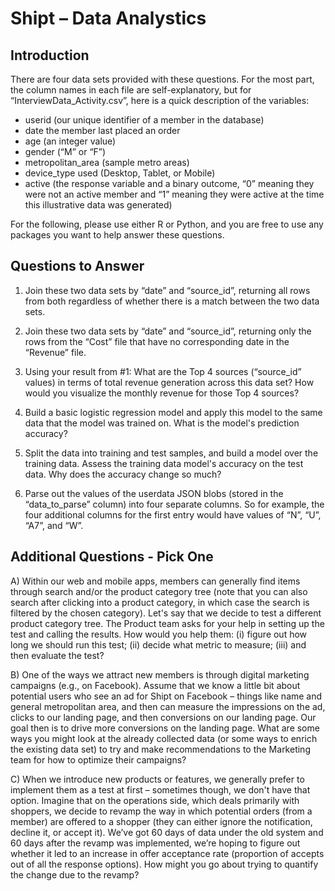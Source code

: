 # Shipt – Data Analystics

## Introduction

There are four data sets provided with these questions. For the most part, the column names in each file are self-explanatory, but for “InterviewData_Activity.csv”, here is a quick description of the variables:
* userid (our unique identifier of a member in the database)
* date the member last placed an order
* age (an integer value)
* gender (“M” or “F”)
* metropolitan_area (sample metro areas)
* device_type used (Desktop, Tablet, or Mobile)
* active (the response variable and a binary outcome, “0” meaning they were not an        active member and “1” meaning they were active at the time this illustrative data was      generated)
     
For the following, please use either R or Python, and you are free to use any packages you want to help answer these questions.

## Questions to Answer

1) Join these two data sets by “date” and “source_id”, returning all rows from both regardless of whether there is a match between the two data sets.

2) Join these two data sets by “date” and “source_id”, returning only the rows from the “Cost” file that have no corresponding date in the “Revenue” file.

3) Using your result from #1:
What are the Top 4 sources (“source_id” values) in terms of total revenue generation across this data set? How would you visualize the monthly revenue for those Top 4 sources?

4) Build a basic logistic regression model and apply this model to the same data that the model was trained on. What is the model's prediction accuracy?

5) Split the data into training and test samples, and build a model over the training data. Assess the training data model's accuracy on the test data. Why does the accuracy change so much?

6) Parse out the values of the userdata JSON blobs (stored in the “data_to_parse” column) into four separate columns. So for example, the four additional columns for the first entry would have values of “N”, “U”, “A7”, and “W”.

## Additional Questions - Pick One

A) Within our web and mobile apps, members can generally find items through search and/or the product
category tree (note that you can also search after clicking into a product category, in which case the
search is filtered by the chosen category). Let's say that we decide to test a different product category
tree. The Product team asks for your help in setting up the test and calling the results. How would you
help them: (i) figure out how long we should run this test; (ii) decide what metric to measure; (iii) and
then evaluate the test?

B) One of the ways we attract new members is through digital marketing campaigns (e.g., on Facebook).
Assume that we know a little bit about potential users who see an ad for Shipt on Facebook – things like
name and general metropolitan area, and then can measure the impressions on the ad, clicks to our
landing page, and then conversions on our landing page. Our goal then is to drive more conversions on
the landing page. What are some ways you might look at the already collected data (or some ways to
enrich the existing data set) to try and make recommendations to the Marketing team for how to
optimize their campaigns?

C) When we introduce new products or features, we generally prefer to implement them as a test at first –
sometimes though, we don't have that option. Imagine that on the operations side, which deals
primarily with shoppers, we decide to revamp the way in which potential orders (from a member) are
offered to a shopper (they can either ignore the notification, decline it, or accept it). We’ve got 60 days
of data under the old system and 60 days after the revamp was implemented, we’re hoping to figure out
whether it led to an increase in offer acceptance rate (proportion of accepts out of all the response
options). How might you go about trying to quantify the change due to the revamp?








